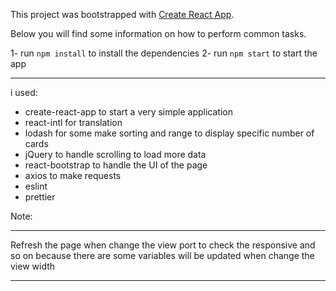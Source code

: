 This project was bootstrapped with [Create React App](https://github.com/facebookincubator/create-react-app).

Below you will find some information on how to perform common tasks.

1- run `npm install` to install the dependencies
2- run `npm start` to start the app

******************************************************************************************************

i used:

- create-react-app to start a very simple application
- react-intl for translation
- lodash for some make sorting and range to display specific number of cards
- jQuery to handle scrolling to load more data
- react-bootstrap to handle the UI of the page
- axios to make requests
- eslint
- prettier

Note:
******************************************************************************************************
Refresh the page when change the view port
to check the responsive and so on
because there are some variables will be updated when change the view width
******************************************************************************************************